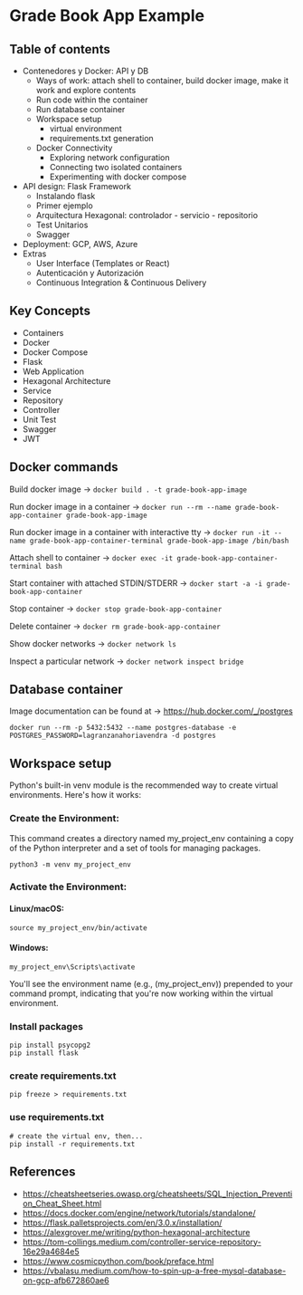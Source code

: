 # Grade Book App Example

## Table of contents

- Contenedores y Docker: API y DB
  - Ways of work: attach shell to container, build docker image, make it work and explore contents
  - Run code within the container
  - Run database container
  - Workspace setup
    - virtual environment
    - requirements.txt generation
  - Docker Connectivity
    - Exploring network configuration
    - Connecting two isolated containers
    - Experimenting with docker compose
- API design: Flask Framework
  - Instalando flask
  - Primer ejemplo
  - Arquitectura Hexagonal: controlador - servicio - repositorio
  - Test Unitarios
  - Swagger
- Deployment: GCP, AWS, Azure
- Extras
  - User Interface (Templates or React)
  - Autenticación y Autorización
  - Continuous Integration & Continuous Delivery

## Key Concepts

- Containers
- Docker
- Docker Compose
- Flask
- Web Application
- Hexagonal Architecture
- Service
- Repository
- Controller
- Unit Test
- Swagger
- JWT

## Docker commands

Build docker image -> `docker build . -t grade-book-app-image`

Run docker image in a container -> `docker run --rm --name grade-book-app-container grade-book-app-image`

Run docker image in a container with interactive tty -> `docker run -it --name grade-book-app-container-terminal grade-book-app-image /bin/bash`

Attach shell to container -> `docker exec -it grade-book-app-container-terminal bash`

Start container with attached STDIN/STDERR -> `docker start -a -i grade-book-app-container`

Stop container -> `docker stop grade-book-app-container`

Delete container -> `docker rm grade-book-app-container`

Show docker networks -> `docker network ls`

Inspect a particular network -> `docker network inspect bridge`

## Database container

Image documentation can be found at -> https://hub.docker.com/_/postgres

```
docker run --rm -p 5432:5432 --name postgres-database -e POSTGRES_PASSWORD=lagranzanahoriavendra -d postgres
```

## Workspace setup

Python's built-in venv module is the recommended way to create virtual environments. Here's how it works:

### Create the Environment:

This command creates a directory named my_project_env containing a copy of the Python interpreter and a set of tools for managing packages.

```
python3 -m venv my_project_env
```

### Activate the Environment:

#### Linux/macOS:

```
source my_project_env/bin/activate
```

#### Windows:

```
my_project_env\Scripts\activate
```

You'll see the environment name (e.g., (my_project_env)) prepended to your command prompt, indicating that you're now working within the virtual environment.

### Install packages

```
pip install psycopg2
pip install flask
```

### create requirements.txt

```
pip freeze > requirements.txt
```

### use requirements.txt

```
# create the virtual env, then...
pip install -r requirements.txt
```

## References

- https://cheatsheetseries.owasp.org/cheatsheets/SQL_Injection_Prevention_Cheat_Sheet.html
- https://docs.docker.com/engine/network/tutorials/standalone/
- https://flask.palletsprojects.com/en/3.0.x/installation/
- https://alexgrover.me/writing/python-hexagonal-architecture
- https://tom-collings.medium.com/controller-service-repository-16e29a4684e5
- https://www.cosmicpython.com/book/preface.html
- https://vbalasu.medium.com/how-to-spin-up-a-free-mysql-database-on-gcp-afb672860ae6
